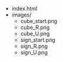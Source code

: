 - index.html
- images/
   - cube_start.png
   - cube_R.png
   - cube_U.png
   - sign_start.png
   - sign_R.png
   - sign_U.png

